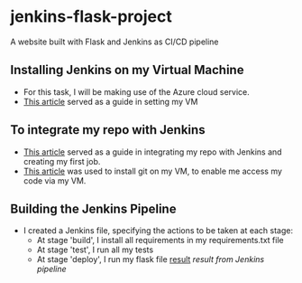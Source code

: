 # jenkins-flask-project

A website built with Flask and Jenkins as CI/CD pipeline

## Installing Jenkins on my Virtual Machine
-   For this task, I will be making use of the Azure cloud service.
-   [This article](https://docs.microsoft.com/en-us/azure/developer/jenkins/configure-on-linux-vm) served as a guide in setting my VM

## To integrate my repo with Jenkins
-   [This article](https://www.blazemeter.com/blog/how-to-integrate-your-github-repository-to-your-jenkins-project) served as a guide in integrating my repo with Jenkins and creating my first job.   
-   [This article](https://cloudaffaire.com/how-to-install-git-on-azure-virtual-machine/) was used to install git on my VM, to enable me access my code via my VM.

## Building the Jenkins Pipeline
-   I created a Jenkins file, specifying the actions to be taken at each stage:
    -   At stage 'build', I install all requirements in my requirements.txt file
    -   At stage 'test', I run all my tests
    -   At stage 'deploy', I run my flask file
[result]()
*result from Jenkins pipeline*